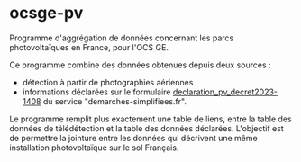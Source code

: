 # ocsge-pv
Programme d'aggrégation de données concernant les parcs photovoltaïques en France, pour l'OCS GE.

Ce programme combine des données obtenues depuis deux sources :
* détection à partir de photographies aériennes
* informations déclarées sur le formulaire [declaration_pv_decret2023-1408](https://www.demarches-simplifiees.fr/commencer/declaration_pv_decret2023-1408) du service "demarches-simplifiees.fr".

Le programme remplit plus exactement une table de liens, entre la table des données de télédétection et la table des données déclarées. L'objectif est de permettre la jointure entre les données qui décrivent une même installation photovoltaïque sur le sol Français.

